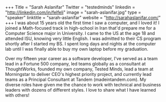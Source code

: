 +++
Title = "Sarah Aslanifar"
Twitter = "testedminds"
linkedin = "http://linkedin.com/in/felfeli"
image = "sarah-aslanifar.jpg"
type = "speaker"
linktitle = "sarah-aslanifar"
website = "http://sarahaslanifar.com/"
+++
I was about 15 years old the first time I saw a computer, and I loved it! I joined a Math-focused track in high-school in Iran that'd prepare me for a Computer Science major in University. I came to the US at the age 18 and attended ISU, knowing very little English. I was admitted to their CS program shortly after I started my BS. I spent long days and nights at the computer lab until I was finally able to buy my own laptop before my graduation.

Over my fifteen year career as a software developer, I've served as a team lead in a Fortune 500 company, led teams globally as a consultant at ThoughtWorks, founded my own company, Tested Minds, lead a team at Morningstar to deliver CEO's highest priority project, and currently lead teams as a Principal Consultant at Tandem (madeintandem.com). My diverse roles have given me the chance to work with technical and business leaders with dozens of different styles. I love to share what I have learned with others!
